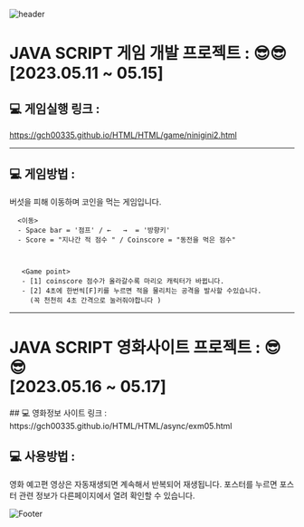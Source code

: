  ![header](https://capsule-render.vercel.app/api?type=waving&color=auto&height=200&section&text=NiniJini-GitHub&animation=fadeIn)
 
 
 <h1> JAVA SCRIPT 게임 개발 프로젝트 : <nini jini MARIO>  😎😎 <br> [2023.05.11 ~ 05.15]</br></h1>



## 💻 게임실행 링크 : 
https://gch00335.github.io/HTML/HTML/game/ninigini2.html

<hr>

## 💻 게임방법 :

버섯을 피해 이동하며 코인을 먹는 게임입니다. 


      <이동> 
      - Space bar = '점프' / ←   →  = '방향키'
      - Score = "지나간 적 점수 " / Coinscore = "동전을 먹은 점수"
  


       <Game point>
       - [1] coinscore 점수가 올라갈수록 마리오 캐릭터가 바뀝니다.
       - [2] 4초에 한번씩[F]키를 누르면 적을 물리치는 공격을 발사할 수있습니다.
         (꼭 천천히 4초 간격으로 눌러줘야합니다 ) 
    

<hr>
<h1> JAVA SCRIPT 영화사이트 프로젝트 : <nini jini MARIO>  😎😎 <br> [2023.05.16 ~ 05.17]</br></h1>
## 💻 영화정보 사이트 링크 : 
https://gch00335.github.io/HTML/HTML/async/exm05.html

## 💻 사용방법 :

영화 예고편 영상은 자동재생되면 계속해서 반복되어 재생됩니다.
포스터를 누르면 포스터 관련 정보가 다른페이지에서 열려 확인할 수 있습니다.

     



 ![Footer](https://capsule-render.vercel.app/api?type=waving&color=auto&height=200&section=footer)
